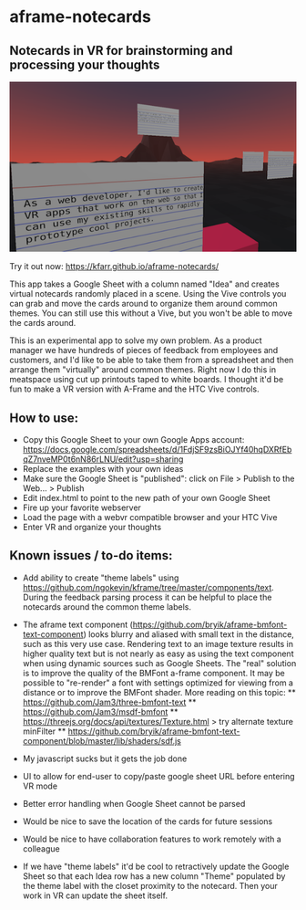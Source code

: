 # aframe-notecards
## Notecards in VR for brainstorming and processing your thoughts

<p align="center">
  <img src="./images/screencap-vr-notecards.png"/>
</p>

Try it out now: https://kfarr.github.io/aframe-notecards/

This app takes a Google Sheet with a column named "Idea" and creates virtual notecards randomly placed in a scene. Using the Vive controls you can grab and move the cards around to organize them around common themes. You can still use this without a Vive, but you won't be able to move the cards around.

This is an experimental app to solve my own problem. As a product manager we have hundreds of pieces of feedback from employees and customers, and I'd like to be able to take them from a spreadsheet and then arrange them "virtually" around common themes. Right now I do this in meatspace using cut up printouts taped to white boards. I thought it'd be fun to make a VR version with A-Frame and the HTC Vive controls.

## How to use:
* Copy this Google Sheet to your own Google Apps account: https://docs.google.com/spreadsheets/d/1FdjSF9zsBiOJYf40hqDXRfEbqZ7nveMP0t6nN86rLNU/edit?usp=sharing
* Replace the examples with your own ideas
* Make sure the Google Sheet is "published": click on File > Publish to the Web... > Publish
* Edit index.html to point to the new path of your own Google Sheet
* Fire up your favorite webserver
* Load the page with a webvr compatible browser and your HTC Vive
* Enter VR and organize your thoughts

## Known issues / to-do items:
* Add ability to create "theme labels" using https://github.com/ngokevin/kframe/tree/master/components/text. During the feedback parsing process it can be helpful to place the notecards around the common theme labels.
* The aframe text component (https://github.com/bryik/aframe-bmfont-text-component) looks blurry and aliased with small text in the distance, such as this very use case. Rendering text to an image texture results in higher quality text but is not nearly as easy as using the text component when using dynamic sources such as Google Sheets. The "real" solution is to improve the quality of the BMFont a-frame component. It may be possible to "re-render" a font with settings optimized for viewing from a distance or to improve the BMFont shader. More reading on this topic: ** https://github.com/Jam3/three-bmfont-text
** https://github.com/Jam3/msdf-bmfont
** https://threejs.org/docs/api/textures/Texture.html > try alternate texture minFilter
** https://github.com/bryik/aframe-bmfont-text-component/blob/master/lib/shaders/sdf.js

* My javascript sucks but it gets the job done
* UI to allow for end-user to copy/paste google sheet URL before entering VR mode
* Better error handling when Google Sheet cannot be parsed
* Would be nice to save the location of the cards for future sessions
* Would be nice to have collaboration features to work remotely with a colleague
* If we have "theme labels" it'd be cool to retractively update the Google Sheet so that each Idea row has a new column "Theme" populated by the theme label with the closet proximity to the notecard. Then your work in VR can update the sheet itself.
